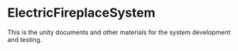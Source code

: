 # ElectricFireplaceSystem
This is the unity documents and other materials for the system development and testing.
